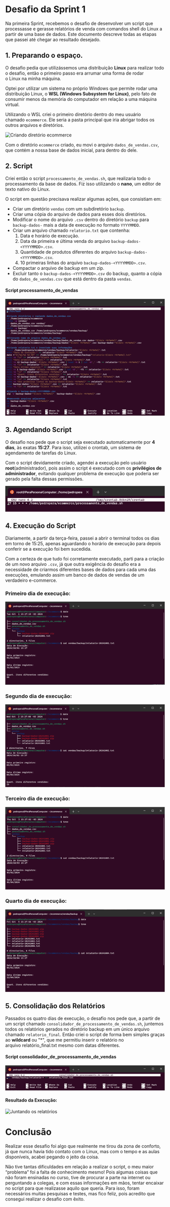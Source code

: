 # Desafio da Sprint 1
Na primeira Sprint, recebemos o desafio de desenvolver um script que processasse e gerasse relatórios de venda com comandos shell do Linux a partir de uma base de dados. Este documento descreve todas as etapas que passei até chegar ao resultado desejado.

## 1. Preparando o espaço.
O desafio pedia que utilizássemos uma distribuição **Linux** para realizar todo o desafio, então o primeiro passo era arrumar uma forma de rodar o Linux na minha máquina.

Optei por utilizar um sistema no próprio Windows que permite rodar uma distribuição Linux, o **WSL (Windows Subsystem for Linux)**, pelo fato de consumir menos da memória do computador em relação a uma máquina virtual.

Utilizando o WSL criei o primeiro diretório dentro do meu usuário chamado ```ecommerce```. Ele seria a pasta principal que iria abrigar todos os outros arquivos e diretórios.

![Criando diretório ecommerce](../evidencias/criando_diretório_ecommerce.png)

Com o diretório ```ecommerce``` criado, eu movi o arquivo ```dados_de_vendas.csv```, que contém a nossa base de dados inicial, para dentro do dele.

## 2. Script
Criei então o script ```processamento_de_vendas.sh```, que realizaria todo o processamento da base de dados. Fiz isso utilizando o **nano**, um editor de texto nativo do Linux.

O script em questão precisava realizar algumas ações, que consistiam em:
- Criar um diretório ```vendas``` com um subdiretório ```backup```.
- Criar uma cópia do arquivo de dados para esses dois diretórios.
- Modificar o nome do arquivo ```.csv``` dentro do diretório ```backup``` para ```backup-dados-``` mais a data de execução no formato ```YYYYMMDD```.
- Criar um arquivo chamado ```relatorio.txt``` que contenha:
  1. Data e horário de execução.
  2. Data da primeira e última venda do arquivo ```backup-dados-<YYYYMMDD>.csv```.
  3. Quantidade de produtos diferentes do arquivo ```backup-dados-<YYYYMMDD>.csv```.
  4. 10 primeiras linhas do arquivo ```backup-dados-<YYYYMMDD>.csv```.
- Compactar o arquivo de backup em um zip.
- Excluir tanto o ```backup-dados-<YYYYMMDD>.csv``` do backup, quanto a cópia do ```dados_de_vendas.csv``` que está dentro da pasta ```vendas```.

#### Script processamento_de_vendas
![Criando script "processamento_de_vendas"](../evidencias/script_processamento.png)

## 3. Agendando Script
O desafio nos pede que o script seja executado automaticamente por **4 dias**, às exatas **15:27**.
Para isso, utilizei o crontab, um sistema de agendamento de tarefas do Linux.

Com o script devidamente criado, agendei a execução pelo usuário **root**(administrador), pois assim o script é executado com os **privilégios de administrador**, evitando qualquer problema de execução que poderia ser gerado pela falta dessas permissões.

![Adicionando tarefa](../evidencias/adicionando_tarefa.png)

## 4. Execução do Script
Diariamente, a partir da terça-feira, passei a abrir o terminal todos os dias em torno de 15:25, apenas aguardando o horário de execução para depois conferir se a execução foi bem sucedida.

Com a certeza de que tudo foi corretamente executado, parti para a criação de um novo arquivo ```.csv```, já que outra exigência do desafio era a necessidade de criarmos diferentes bases de dados para cada uma das execuções, emulando assim um banco de dados de vendas de um verdadeiro e-commerce.

### Primeiro dia de execução:
![Primeiro dia de execução do scripr "processamento_de_vendas"](../evidencias/1.primeira_execução.png)

### Segundo dia de execução:
![Segundo dia de execução do scripr "processamento_de_vendas"](../evidencias/2.segunda_execução.png)

### Terceiro dia de execução:
![Terceiro dia de execução do scripr "processamento_de_vendas"](../evidencias/3.terceira_execução.png)

### Quarto dia de execução:
![Quarto dia de execução do scripr "processamento_de_vendas"](../evidencias/4.quarta_execução.png)


## 5. Consolidação dos Relatórios
Passados os quatro dias de execução, o desafio nos pede que, a partir de um script chamado ```consolidador_de_processamento_de_vendas.sh```, juntemos todos os relatórios gerados no diretório backup em um único arquivo chamado ```relatorio_final```. 
Então criei o script de forma bem simples graças ao **wildcard** ou "*", que me permitiu inserir o relatório no arquivo relatório_final.txt mesmo com datas diferentes.

#### Script consolidador_de_processamento_de_vendas
![Juntando os relatórios](../evidencias/script_consolidador.png)

#### Resultado da Execução:
![Juntando os relatórios](../evidencias/consolidando_relatórios.png)

# Conclusão
Realizar esse desafio foi algo que realmente me tirou da zona de conforto, já que nunca havia tido contato com o Linux, mas com o tempo e as aulas disponíveis, acabei pegando o jeito da coisa. 

Não tive tantas dificuldades em relação a realizar o script, o meu maior “problema” foi a falta de conhecimento mesmo! Pois algumas coisas que não foram ensinadas no curso, tive de procurar a parte na internet ou perguntando a colegas, e com essas informações em mãos, tentar encaixar no script para que realizasse aquilo que queria. Para isso, foram necessários muitas pesquisas e testes, mas fico feliz, pois acredito que consegui realizar o desafio com êxito.
